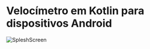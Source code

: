 # Velocímetro em Kotlin para dispositivos Android


![SpleshScreen](https://user-images.githubusercontent.com/17484983/61721849-953f2880-ad3f-11e9-873d-3eefcef5d420.jpg)
